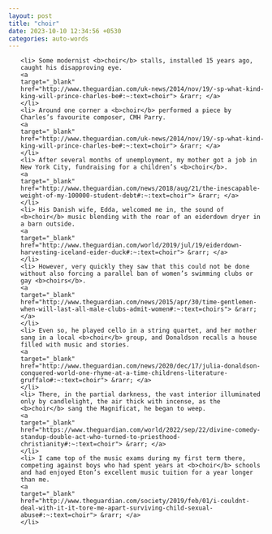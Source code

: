 ```yaml
---
layout: post
title: "choir"
date: 2023-10-10 12:34:56 +0530
categories: auto-words
---
```

<ol>

    <li> Some modernist <b>choir</b> stalls, installed 15 years ago, caught his disapproving eye.
    <a 
    target="_blank" 
    href="http://www.theguardian.com/uk-news/2014/nov/19/-sp-what-kind-king-will-prince-charles-be#:~:text=choir"> &rarr; </a>
    </li>
    <li> Around one corner a <b>choir</b> performed a piece by Charles’s favourite composer, CMH Parry.
    <a 
    target="_blank" 
    href="http://www.theguardian.com/uk-news/2014/nov/19/-sp-what-kind-king-will-prince-charles-be#:~:text=choir"> &rarr; </a>
    </li>
    <li> After several months of unemployment, my mother got a job in New York City, fundraising for a children’s <b>choir</b>.
    <a 
    target="_blank" 
    href="http://www.theguardian.com/news/2018/aug/21/the-inescapable-weight-of-my-100000-student-debt#:~:text=choir"> &rarr; </a>
    </li>
    <li> His Danish wife, Edda, welcomed me in, the sound of <b>choir</b> music blending with the roar of an eiderdown dryer in a barn outside.
    <a 
    target="_blank" 
    href="http://www.theguardian.com/world/2019/jul/19/eiderdown-harvesting-iceland-eider-duck#:~:text=choir"> &rarr; </a>
    </li>
    <li> However, very quickly they saw that this could not be done without also forcing a parallel ban of women’s swimming clubs or gay <b>choirs</b>.
    <a 
    target="_blank" 
    href="http://www.theguardian.com/news/2015/apr/30/time-gentlemen-when-will-last-all-male-clubs-admit-women#:~:text=choirs"> &rarr; </a>
    </li>
    <li> Even so, he played cello in a string quartet, and her mother sang in a local <b>choir</b> group, and Donaldson recalls a house filled with music and stories.
    <a 
    target="_blank" 
    href="http://www.theguardian.com/news/2020/dec/17/julia-donaldson-conquered-world-one-rhyme-at-a-time-childrens-literature-gruffalo#:~:text=choir"> &rarr; </a>
    </li>
    <li> There, in the partial darkness, the vast interior illuminated only by candlelight, the air thick with incense, as the <b>choir</b> sang the Magnificat, he began to weep.
    <a 
    target="_blank" 
    href="https://www.theguardian.com/world/2022/sep/22/divine-comedy-standup-double-act-who-turned-to-priesthood-christianity#:~:text=choir"> &rarr; </a>
    </li>
    <li> I came top of the music exams during my first term there, competing against boys who had spent years at <b>choir</b> schools and had enjoyed Eton’s excellent music tuition for a year longer than me.
    <a 
    target="_blank" 
    href="http://www.theguardian.com/society/2019/feb/01/i-couldnt-deal-with-it-it-tore-me-apart-surviving-child-sexual-abuse#:~:text=choir"> &rarr; </a>
    </li>
